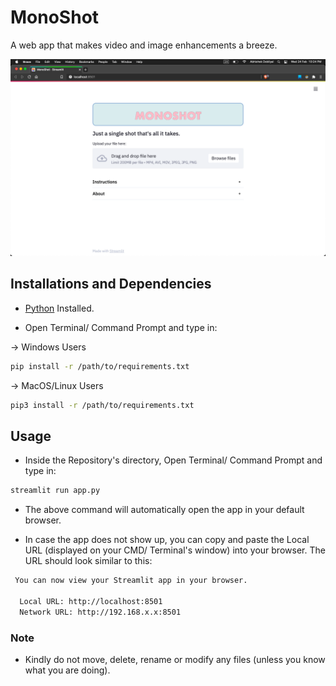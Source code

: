 # MonoShot
A web app that makes video and image enhancements a breeze. 

![](/ScreenShots/screenshot.png)

## Installations and Dependencies

- [Python](https://www.python.org) Installed.

- Open Terminal/ Command Prompt and type in:

-> Windows Users

```bash
pip install -r /path/to/requirements.txt
```

-> MacOS/Linux Users

```bash
pip3 install -r /path/to/requirements.txt
```

## Usage

- Inside the Repository's directory, Open Terminal/ Command Prompt and type in:
```bash
streamlit run app.py
```

- The above command will automatically open the app in your default browser.

- In case the app does not show up, you can copy and paste the Local URL (displayed on your CMD/ Terminal's window) into your browser.
The URL should look similar to this:
```bash
 You can now view your Streamlit app in your browser.

  Local URL: http://localhost:8501
  Network URL: http://192.168.x.x:8501
```

### Note

- Kindly do not move, delete, rename or modify any files (unless you know what you are doing).
